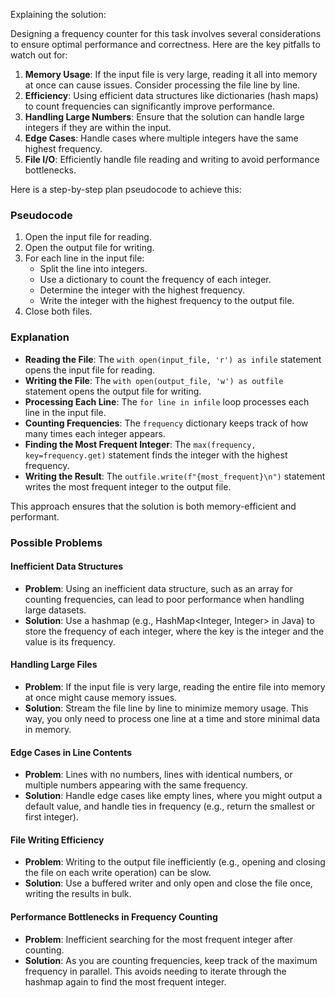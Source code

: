 Explaining the solution:

Designing a frequency counter for this task involves several considerations to ensure optimal performance and correctness. Here are the key pitfalls to watch out for:

1. **Memory Usage**: If the input file is very large, reading it all into memory at once can cause issues. Consider processing the file line by line.
2. **Efficiency**: Using efficient data structures like dictionaries (hash maps) to count frequencies can significantly improve performance.
3. **Handling Large Numbers**: Ensure that the solution can handle large integers if they are within the input.
4. **Edge Cases**: Handle cases where multiple integers have the same highest frequency.
5. **File I/O**: Efficiently handle file reading and writing to avoid performance bottlenecks.

Here is a step-by-step plan pseudocode to achieve this:

### Pseudocode
1. Open the input file for reading.
2. Open the output file for writing.
3. For each line in the input file:
   - Split the line into integers.
   - Use a dictionary to count the frequency of each integer.
   - Determine the integer with the highest frequency.
   - Write the integer with the highest frequency to the output file.
4. Close both files.

### Explanation
- **Reading the File**: The `with open(input_file, 'r') as infile` statement opens the input file for reading.
- **Writing the File**: The `with open(output_file, 'w') as outfile` statement opens the output file for writing.
- **Processing Each Line**: The `for line in infile` loop processes each line in the input file.
- **Counting Frequencies**: The `frequency` dictionary keeps track of how many times each integer appears.
- **Finding the Most Frequent Integer**: The `max(frequency, key=frequency.get)` statement finds the integer with the highest frequency.
- **Writing the Result**: The `outfile.write(f"{most_frequent}\n")` statement writes the most frequent integer to the output file.

This approach ensures that the solution is both memory-efficient and performant.

### Possible Problems
#### Inefficient Data Structures
- **Problem**: Using an inefficient data structure, such as an array for counting frequencies, can lead to poor performance when handling large datasets.
- **Solution**: Use a hashmap (e.g., HashMap<Integer, Integer> in Java) to store the frequency of each integer, where the key is the integer and the value is its frequency.
#### Handling Large Files
- **Problem**: If the input file is very large, reading the entire file into memory at once might cause memory issues.
- **Solution**: Stream the file line by line to minimize memory usage. This way, you only need to process one line at a time and store minimal data in memory.
#### Edge Cases in Line Contents
- **Problem**: Lines with no numbers, lines with identical numbers, or multiple numbers appearing with the same frequency.
- **Solution**: Handle edge cases like empty lines, where you might output a default value, and handle ties in frequency (e.g., return the smallest or first integer).
#### File Writing Efficiency
- **Problem**: Writing to the output file inefficiently (e.g., opening and closing the file on each write operation) can be slow.
- **Solution**: Use a buffered writer and only open and close the file once, writing the results in bulk.
#### Performance Bottlenecks in Frequency Counting
- **Problem**: Inefficient searching for the most frequent integer after counting.
- **Solution**: As you are counting frequencies, keep track of the maximum frequency in parallel. This avoids needing to iterate through the hashmap again to find the most frequent integer.
